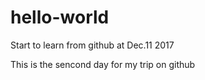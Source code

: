 # hello-world
Start to learn from github at Dec.11 2017

This is the sencond day for my trip on github
